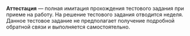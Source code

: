 **Аттестация** — полная имитация прохождения тестового задания при приеме на работу. На решение тестового задания отводится неделя. Данное тестовое задание не предполагает получение подробной обратной связи и выполняется самостоятельно.
